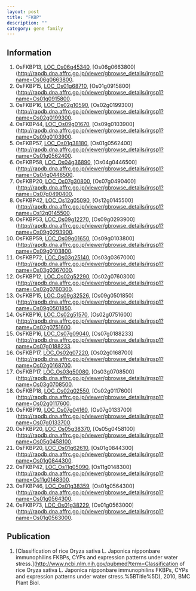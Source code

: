 ```yaml
---
layout: post
title: "FKBP"
description: ""
category: gene family
---
```


## Information
1. OsFKBP13, [LOC_Os06g45340](http://rice.plantbiology.msu.edu/cgi-bin/ORF_infopage.cgi?orf=LOC_Os06g45340), [Os06g0663800](http://rapdb.dna.affrc.go.jp/viewer/gbrowse_details/irgsp1?name=Os06g0663800.
2. OsFKBP15, [LOC_Os01g68710](http://rice.plantbiology.msu.edu/cgi-bin/ORF_infopage.cgi?orf=LOC_Os01g68710), [Os01g0915800](http://rapdb.dna.affrc.go.jp/viewer/gbrowse_details/irgsp1?name=Os01g0915800.
3. OsFKBP16, [LOC_Os02g10590](http://rice.plantbiology.msu.edu/cgi-bin/ORF_infopage.cgi?orf=LOC_Os02g10590), [Os02g0199300](http://rapdb.dna.affrc.go.jp/viewer/gbrowse_details/irgsp1?name=Os02g0199300.
4. OsFKBP44, [LOC_Os09g01670](http://rice.plantbiology.msu.edu/cgi-bin/ORF_infopage.cgi?orf=LOC_Os09g01670), [Os09g0103900](http://rapdb.dna.affrc.go.jp/viewer/gbrowse_details/irgsp1?name=Os09g0103900.
5. OsFKBP57, [LOC_Os01g38180](http://rice.plantbiology.msu.edu/cgi-bin/ORF_infopage.cgi?orf=LOC_Os01g38180), [Os01g0562400](http://rapdb.dna.affrc.go.jp/viewer/gbrowse_details/irgsp1?name=Os01g0562400.
6. OsFKBP58, [LOC_Os04g36890](http://rice.plantbiology.msu.edu/cgi-bin/ORF_infopage.cgi?orf=LOC_Os04g36890), [Os04g0446500](http://rapdb.dna.affrc.go.jp/viewer/gbrowse_details/irgsp1?name=Os04g0446500.
7. OsFKBP20, [LOC_Os07g30800](http://rice.plantbiology.msu.edu/cgi-bin/ORF_infopage.cgi?orf=LOC_Os07g30800), [Os07g0490400](http://rapdb.dna.affrc.go.jp/viewer/gbrowse_details/irgsp1?name=Os07g0490400.
8. OsFKBP42, [LOC_Os12g05090](http://rice.plantbiology.msu.edu/cgi-bin/ORF_infopage.cgi?orf=LOC_Os12g05090), [Os12g0145500](http://rapdb.dna.affrc.go.jp/viewer/gbrowse_details/irgsp1?name=Os12g0145500.
9. OsFKBP53, [LOC_Os09g12270](http://rice.plantbiology.msu.edu/cgi-bin/ORF_infopage.cgi?orf=LOC_Os09g12270), [Os09g0293900](http://rapdb.dna.affrc.go.jp/viewer/gbrowse_details/irgsp1?name=Os09g0293900.
10. OsFKBP59, [LOC_Os09g01650](http://rice.plantbiology.msu.edu/cgi-bin/ORF_infopage.cgi?orf=LOC_Os09g01650), [Os09g0103800](http://rapdb.dna.affrc.go.jp/viewer/gbrowse_details/irgsp1?name=Os09g0103800.
11. OsFKBP72, [LOC_Os03g25140](http://rice.plantbiology.msu.edu/cgi-bin/ORF_infopage.cgi?orf=LOC_Os03g25140), [Os03g0367000](http://rapdb.dna.affrc.go.jp/viewer/gbrowse_details/irgsp1?name=Os03g0367000.
12. OsFKBP12, [LOC_Os02g52290](http://rice.plantbiology.msu.edu/cgi-bin/ORF_infopage.cgi?orf=LOC_Os02g52290), [Os02g0760300](http://rapdb.dna.affrc.go.jp/viewer/gbrowse_details/irgsp1?name=Os02g0760300.
13. OsFKBP15, [LOC_Os09g32526](http://rice.plantbiology.msu.edu/cgi-bin/ORF_infopage.cgi?orf=LOC_Os09g32526), [Os09g0501850](http://rapdb.dna.affrc.go.jp/viewer/gbrowse_details/irgsp1?name=Os09g0501850.
14. OsFKBP16, [LOC_Os02g51570](http://rice.plantbiology.msu.edu/cgi-bin/ORF_infopage.cgi?orf=LOC_Os02g51570), [Os02g0751600](http://rapdb.dna.affrc.go.jp/viewer/gbrowse_details/irgsp1?name=Os02g0751600.
15. OsFKBP16, [LOC_Os07g09040](http://rice.plantbiology.msu.edu/cgi-bin/ORF_infopage.cgi?orf=LOC_Os07g09040), [Os07g0188233](http://rapdb.dna.affrc.go.jp/viewer/gbrowse_details/irgsp1?name=Os07g0188233.
16. OsFKBP17, [LOC_Os02g07220](http://rice.plantbiology.msu.edu/cgi-bin/ORF_infopage.cgi?orf=LOC_Os02g07220), [Os02g0168700](http://rapdb.dna.affrc.go.jp/viewer/gbrowse_details/irgsp1?name=Os02g0168700.
17. OsFKBP17, [LOC_Os03g50080](http://rice.plantbiology.msu.edu/cgi-bin/ORF_infopage.cgi?orf=LOC_Os03g50080), [Os03g0708500](http://rapdb.dna.affrc.go.jp/viewer/gbrowse_details/irgsp1?name=Os03g0708500.
18. OsFKBP18, [LOC_Os02g02550](http://rice.plantbiology.msu.edu/cgi-bin/ORF_infopage.cgi?orf=LOC_Os02g02550), [Os02g0117600](http://rapdb.dna.affrc.go.jp/viewer/gbrowse_details/irgsp1?name=Os02g0117600.
19. OsFKBP19, [LOC_Os07g04160](http://rice.plantbiology.msu.edu/cgi-bin/ORF_infopage.cgi?orf=LOC_Os07g04160), [Os07g0133700](http://rapdb.dna.affrc.go.jp/viewer/gbrowse_details/irgsp1?name=Os07g0133700.
20. OsFKBP20, [LOC_Os05g38370](http://rice.plantbiology.msu.edu/cgi-bin/ORF_infopage.cgi?orf=LOC_Os05g38370), [Os05g0458100](http://rapdb.dna.affrc.go.jp/viewer/gbrowse_details/irgsp1?name=Os05g0458100.
21. OsFKBP20, [LOC_Os01g62610](http://rice.plantbiology.msu.edu/cgi-bin/ORF_infopage.cgi?orf=LOC_Os01g62610), [Os01g0844300](http://rapdb.dna.affrc.go.jp/viewer/gbrowse_details/irgsp1?name=Os01g0844300.
22. OsFKBP42, [LOC_Os11g05090](http://rice.plantbiology.msu.edu/cgi-bin/ORF_infopage.cgi?orf=LOC_Os11g05090), [Os11g0148300](http://rapdb.dna.affrc.go.jp/viewer/gbrowse_details/irgsp1?name=Os11g0148300.
23. OsFKBP46, [LOC_Os01g38359](http://rice.plantbiology.msu.edu/cgi-bin/ORF_infopage.cgi?orf=LOC_Os01g38359), [Os01g0564300](http://rapdb.dna.affrc.go.jp/viewer/gbrowse_details/irgsp1?name=Os01g0564300.
24. OsFKBP73, [LOC_Os01g38229](http://rice.plantbiology.msu.edu/cgi-bin/ORF_infopage.cgi?orf=LOC_Os01g38229), [Os01g0563000](http://rapdb.dna.affrc.go.jp/viewer/gbrowse_details/irgsp1?name=Os01g0563000.

## Publication
1. [Classification of rice Oryza sativa L. Japonica nipponbare immunophilins FKBPs, CYPs and expression patterns under water stress.](http://www.ncbi.nlm.nih.gov/pubmed?term=Classification of rice Oryza sativa L. Japonica nipponbare immunophilins FKBPs, CYPs and expression patterns under water stress.%5BTitle%5D), 2010, BMC Plant Biol.


